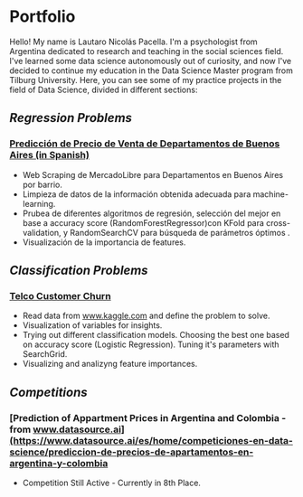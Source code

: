 # **Portfolio**

Hello! My name is Lautaro Nicolás Pacella. I'm a psychologist from Argentina dedicated to research and teaching in the social sciences field. I've learned some data science autonomously out of curiosity, and now I've decided to continue my education in the Data Science Master program from Tilburg University. Here, you can see some of my practice projects in the field of Data Science, divided in different sections:

## *Regression Problems*

### [Predicción de Precio de Venta de Departamentos de Buenos Aires (in Spanish)](nbviewer.jupyter.org/github/lautaropacella/Prediccion-Departamentos/blob/master/Imbo-BsAs.ipynb)
* Web Scraping de MercadoLibre para Departamentos en Buenos Aires por barrio. 
* Limpieza de datos de la información obtenida adecuada para machine-learning. 
* Prubea de diferentes algoritmos de regresión, selección del mejor en base a accuracy score (RandomForestRegressor)con KFold para cross-validation, y RandomSearchCV para búsqueda de parámetros óptimos .
 * Visualización de la importancia de features.
 
 ## *Classification Problems*
 
 ### [Telco Customer Churn](https://nbviewer.jupyter.org/github/lautaropacella/Telco-Customer-Churn/blob/master/telco-customer-churn.ipynb)
 * Read data from www.kaggle.com and define the problem to solve.
 * Visualization of variables for insights.
 * Trying out different classification models. Choosing the best one based on accuracy score (Logistic Regression). Tuning it's parameters with SearchGrid.
 * Visualizing and analizyng feature importances.

## *Competitions*

### [Prediction of Appartment Prices in Argentina and Colombia - from www.datasource.ai](https://www.datasource.ai/es/home/competiciones-en-data-science/prediccion-de-precios-de-apartamentos-en-argentina-y-colombia
* Competition Still Active - Currently in 8th Place.
